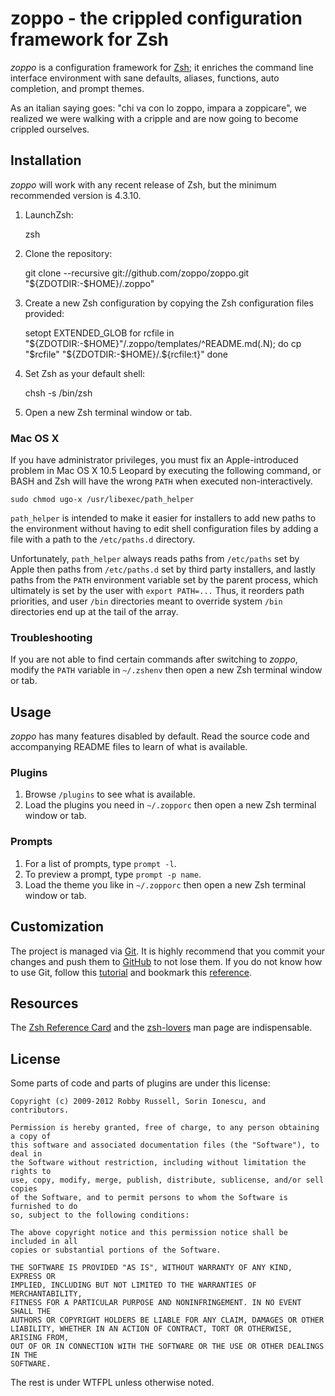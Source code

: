 zoppo - the crippled configuration framework for Zsh
====================================================
*zoppo* is a configuration framework for [Zsh][1]; it enriches the command line
interface environment with sane defaults, aliases, functions, auto completion,
and prompt themes.

As an italian saying goes: "chi va con lo zoppo, impara a zoppicare", we
realized we were walking with a cripple and are now going to become crippled
ourselves.

Installation
------------
*zoppo* will work with any recent release of Zsh, but the minimum recommended
version is 4.3.10.

  1. LaunchZsh:

        zsh

  2. Clone the repository:

        git clone --recursive git://github.com/zoppo/zoppo.git "${ZDOTDIR:-$HOME}/.zoppo"

  3. Create a new Zsh configuration by copying the Zsh configuration files
     provided:

        setopt EXTENDED_GLOB
        for rcfile in "${ZDOTDIR:-$HOME}"/.zoppo/templates/^README.md(.N); do
          cp "$rcfile" "${ZDOTDIR:-$HOME}/.${rcfile:t}"
        done

  4. Set Zsh as your default shell:

        chsh -s /bin/zsh

  5. Open a new Zsh terminal window or tab.

### Mac OS X

If you have administrator privileges, you must fix an Apple-introduced problem
in Mac OS X 10.5 Leopard by executing the following command, or BASH and Zsh
will have the wrong `PATH` when executed non-interactively.

    sudo chmod ugo-x /usr/libexec/path_helper

`path_helper` is intended to make it easier for installers to add new paths to
the environment without having to edit shell configuration files by adding
a file with a path to the `/etc/paths.d` directory.

Unfortunately, `path_helper` always reads paths from `/etc/paths` set by Apple
then paths from `/etc/paths.d` set by third party installers, and lastly paths
from the `PATH` environment variable set by the parent process, which
ultimately is set by the user with `export PATH=...` Thus, it reorders path
priorities, and user `/bin` directories meant to override system `/bin`
directories end up at the tail of the array.

### Troubleshooting

If you are not able to find certain commands after switching to *zoppo*,
modify the `PATH` variable in `~/.zshenv` then open a new Zsh terminal
window or tab.

Usage
-----
*zoppo* has many features disabled by default. Read the source code and
accompanying README files to learn of what is available.

### Plugins

  1. Browse `/plugins` to see what is available.
  2. Load the plugins you need in `~/.zopporc` then open a new Zsh terminal
     window or tab.

### Prompts

  1. For a list of prompts, type `prompt -l`.
  2. To preview a prompt, type `prompt -p name`.
  3. Load the theme you like in `~/.zopporc` then open a new Zsh terminal
     window or tab.

Customization
-------------
The project is managed via [Git][3]. It is highly recommend that you commit
your changes and push them to [GitHub][4] to not lose them. If you do not know
how to use Git, follow this [tutorial][5] and bookmark this [reference][6].

Resources
---------
The [Zsh Reference Card][7] and the [zsh-lovers][8] man page are indispensable.

License
-------
Some parts of code and parts of plugins are under this license:

```
Copyright (c) 2009-2012 Robby Russell, Sorin Ionescu, and contributors.

Permission is hereby granted, free of charge, to any person obtaining a copy of
this software and associated documentation files (the "Software"), to deal in
the Software without restriction, including without limitation the rights to
use, copy, modify, merge, publish, distribute, sublicense, and/or sell copies
of the Software, and to permit persons to whom the Software is furnished to do
so, subject to the following conditions:

The above copyright notice and this permission notice shall be included in all
copies or substantial portions of the Software.

THE SOFTWARE IS PROVIDED "AS IS", WITHOUT WARRANTY OF ANY KIND, EXPRESS OR
IMPLIED, INCLUDING BUT NOT LIMITED TO THE WARRANTIES OF MERCHANTABILITY,
FITNESS FOR A PARTICULAR PURPOSE AND NONINFRINGEMENT. IN NO EVENT SHALL THE
AUTHORS OR COPYRIGHT HOLDERS BE LIABLE FOR ANY CLAIM, DAMAGES OR OTHER
LIABILITY, WHETHER IN AN ACTION OF CONTRACT, TORT OR OTHERWISE, ARISING FROM,
OUT OF OR IN CONNECTION WITH THE SOFTWARE OR THE USE OR OTHER DEALINGS IN THE
SOFTWARE.
```

The rest is under WTFPL unless otherwise noted.

[1]: http://www.zsh.org
[2]: http://i.imgur.com/nBEEZ.png "sorin theme"
[3]: http://git-scm.com
[4]: https://github.com
[5]: http://gitimmersion.com
[6]: http://gitref.org
[7]: http://www.bash2zsh.com/zsh_refcard/refcard.pdf
[8]: http://grml.org/zsh/zsh-lovers.html
